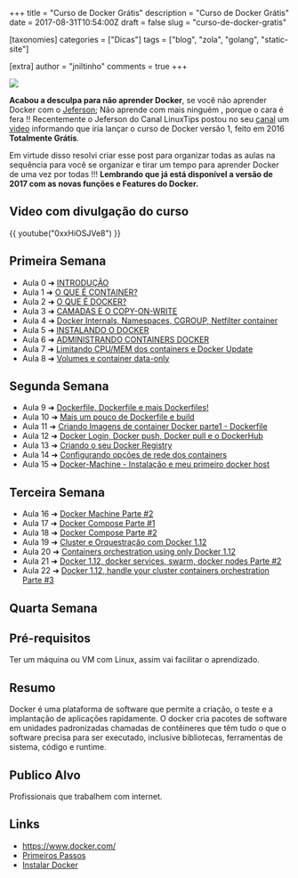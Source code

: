 +++
title = "Curso de Docker Grátis"
description = "Curso de Docker Grátis"
date = 2017-08-31T10:54:00Z
draft = false
slug = "curso-de-docker-gratis"

[taxonomies]
categories = ["Dicas"]
tags = ["blog", "zola", "golang", "static-site"]

[extra]
author = "jniltinho"
comments = true
+++

![](/images/curso-docker-gratis.png)

**Acabou a desculpa para não aprender Docker**, se você não aprender Docker com o [Jeferson](https://www.linkedin.com/in/jefersonfernando/); Não aprende com mais ninguém , porque o cara é fera !!
Recentemente o Jeferson do Canal LinuxTips postou no seu [canal](https://www.youtube.com/user/linuxtipscanal) um [video](https://www.youtube.com/watch?v=0xxHiOSJVe8) informando que iria lançar o curso de Docker versão 1, feito em 2016 **Totalmente Grátis**.

Em virtude disso resolvi criar esse post para organizar todas as aulas na sequência para você se organizar e tirar um tempo para aprender Docker de uma vez por todas !!!
**Lembrando que já está disponível a versão de 2017 com as novas funções e Features do Docker.**

<!-- more -->

## Video com divulgação do curso

{{ youtube("0xxHiOSJVe8") }}


## Primeira Semana

* Aula 0 ➜ [INTRODUÇÃO](https://www.youtube.com/watch?v=a0ts9vhaY0w)
* Aula 1 ➜ [O QUE É CONTAINER?](https://www.youtube.com/watch?v=QFuOggpDAOw)
* Aula 2 ➜ [O QUE É DOCKER?](https://www.youtube.com/watch?v=Noi4MOHrZAc) 
* Aula 3 ➜ [CAMADAS E O COPY-ON-WRITE](https://www.youtube.com/watch?v=QlpIBEZavzI) 
* Aula 4 ➜ [Docker Internals, Namespaces, CGROUP, Netfilter container](https://www.youtube.com/watch?v=4w7eBwECO1M)
* Aula 5 ➜ [INSTALANDO O DOCKER](https://www.youtube.com/watch?v=FTxBa7i8VMM)
* Aula 6 ➜ [ADMINISTRANDO CONTAINERS DOCKER](https://www.youtube.com/watch?v=f9D6gTNDyhE)
* Aula 7 ➜ [Limitando CPU/MEM dos containers e Docker Update](https://www.youtube.com/watch?v=OZJZMbxSiuQ)
* Aula 8 ➜ [Volumes e container data-only](https://www.youtube.com/watch?v=htqWxw8VTb4)

## Segunda Semana

* Aula 9 ➜ [Dockerfile, Dockerfile e mais Dockerfiles!](https://www.youtube.com/watch?v=a0Dm2Wiy2E0)
* Aula 10 ➜ [Mais um pouco de Dockerfile e build](https://www.youtube.com/watch?v=TvhEJHbn1uE)
* Aula 11 ➜ [Criando Imagens de container Docker parte1 - Dockerfile](https://www.youtube.com/watch?v=t9xAXZB_L3A)
* Aula 12 ➜ [Docker Login, Docker push, Docker pull e o DockerHub](https://www.youtube.com/watch?v=sjppkJjIvT4)
* Aula 13 ➜ [Criando o seu Docker Registry](https://www.youtube.com/watch?v=ndoF1VUFnWY)
* Aula 14 ➜ [Configurando opções de rede dos containers](https://www.youtube.com/watch?v=pKJgQmXXryg)
* Aula 15 ➜ [Docker-Machine - Instalação e meu primeiro docker host](https://www.youtube.com/watch?v=DERATbSlB0s)
  
## Terceira Semana

* Aula 16 ➜ [Docker Machine Parte #2](https://www.youtube.com/watch?v=WDP9pdat1eY)
* Aula 17 ➜ [Docker Compose Parte #1](https://www.youtube.com/watch?v=Kz9KYsSDnQE)
* Aula 18 ➜ [Docker Compose Parte #2](https://www.youtube.com/watch?v=4xEmf4oQygw)
* Aula 19 ➜ [Cluster e Orquestração com Docker 1.12](https://www.youtube.com/watch?v=KfH1cJErGb0)
* Aula 20 ➜ [Containers orchestration using only Docker 1.12](https://www.youtube.com/watch?v=zfSAxvy90z0)
* Aula 21 ➜ [Docker 1.12, docker services, swarm, docker nodes Parte #2](https://www.youtube.com/watch?v=IYfSWOrSWRE)
* Aula 22 ➜ [Docker 1.12, handle your cluster containers orchestration Parte #3](https://www.youtube.com/watch?v=RXH10WCgwR0)

## Quarta Semana

## Pré-requisitos

Ter um máquina ou VM com Linux, assim vai facilitar o aprendizado.

## Resumo

Docker é uma plataforma de software que permite a criação, o teste e a implantação de aplicações rapidamente. O docker cria pacotes de software em unidades padronizadas chamadas de contêineres que têm tudo o que o software precisa para ser executado, inclusive bibliotecas, ferramentas de sistema, código e runtime.

## Publico Alvo

Profissionais que trabalhem com internet.

## Links

* https://www.docker.com/
* [Primeiros Passos](https://www.digitalocean.com/community/tutorials/como-instalar-e-utilizar-o-docker-primeiros-passos-pt)
* [Instalar Docker](https://www.digitalocean.com/community/tutorials/como-instalar-e-usar-o-docker-no-ubuntu-16-04-pt)
